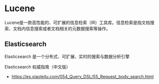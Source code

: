 # Lucene

Lucene是一款高性能的、可扩展的信息检索（IR）工具库。信息检索是指文档搜索、文档内信息搜索或者文档相关的元数据搜索等操作。

## Elasticsearch

Elasticsearch 是一个分布式、可扩展、实时的搜索与数据分析引擎

Elasticsearch 权威指南（中文版）

- https://es.xiaoleilu.com/054_Query_DSL/55_Request_body_search.html

